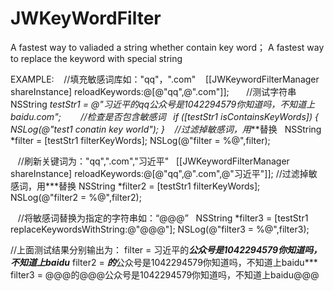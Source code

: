 # JWKeyWordFilter

A fastest way to valiaded a string whether contain key word；
A fastest way to  replace the keyword with special string

EXAMPLE:
    //填充敏感词库如："qq"，".com"
    [[JWKeywordFilterManager shareInstance] reloadKeywords:@[@"qq",@".com"]];
    
    //测试字符串
    NSString *testStr1 = @"习近平的qq公众号是1042294579你知道吗，不知道上baidu.com";
    
    //检查是否包含敏感词
    if ([testStr1 isContainsKeyWords]) {
        NSLog(@"test1 conatin key world");
    }
    //过滤掉敏感词，用***替换
    NSString *filter = [testStr1 filterKeyWords];
    NSLog(@"filter = %@",filter);
    
    //刷新关键词为："qq",".com","习近平"
    [[JWKeywordFilterManager shareInstance] reloadKeywords:@[@"qq",@".com",@"习近平"]];
    //过滤掉敏感词，用***替换
    NSString *filter2 = [testStr1 filterKeyWords];
    NSLog(@"filter2 = %@",filter2);
    
    //将敏感词替换为指定的字符串如：“@@@”
    NSString *filter3 = [testStr1 replaceKeywordsWithString:@"@@@"];
    NSLog(@"filter3 = %@",filter3);
    
    
//上面测试结果分别输出为：
filter = 习近平的***公众号是1042294579你知道吗，不知道上baidu***
filter2 = ***的***公众号是1042294579你知道吗，不知道上baidu***
filter3 = @@@的@@@公众号是1042294579你知道吗，不知道上baidu@@@
